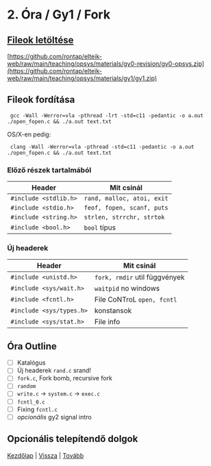 # 2. Óra / Gy1 / Fork

## [Fileok letöltése](https://github.com/rontap/elteik-web/raw/main/teaching/opsys/materials/gy1/gy1.zip)

[https://github.com/rontap/elteik-web/raw/main/teaching/opsys/materials/gy0-revision/gy0-opsys.zip](https://github.com/rontap/elteik-web/raw/main/teaching/opsys/materials/gy1/gy1.zip)

## Fileok fordítása

```shell
 gcc -Wall -Werror=vla -pthread -lrt -std=c11 -pedantic -o a.out ./open_fopen.c && ./a.out text.txt
```

OS/X-en pedig:

```shell
 clang -Wall -Werror=vla -pthread -std=c11 -pedantic -o a.out ./open_fopen.c && ./a.out text.txt
```

### Előző részek tartalmából

| Header                | Mit csinál                 |
|-----------------------|----------------------------|
| `#include <stdlib.h>` | `rand, malloc, atoi, exit` |
| `#include <stdio.h>`  | `feof, fopen, scanf, puts` |
| `#include <string.h>` | `strlen, strrchr, strtok`  |
| `#include <bool.h>`   | `bool` típus               |

### Új headerek

| Header                   | Mit csinál                    |
|--------------------------|-------------------------------|
| `#include <unistd.h>`    | `fork, rmdir` util függvények |
| `#include <sys/wait.h>`  | `waitpid`  no windows         |
| `#include <fcntl.h>`     | File CoNTroL `open, fcntl`    |
| `#include <sys/types.h>` | konstansok                    |
| `#include <sys/stat.h>`  | File info                     |

## Óra Outline


- [ ] Katalógus
- [ ] Új headerek `rand.c` srand!
- [ ] `fork.c`, Fork bomb, recursive fork
- [ ] `random`
- [ ] `write.c` -> `system.c` -> `exec.c`
- [ ] `fcntl_0.c`
- [ ] Fixing `fcntl.c`
- [ ] _opcionális_ gy2 signal intro 

## Opcionális telepítendő dolgok

[Kezdőlap](index.md)
|
[Vissza](gy0.md)
|
[Tovább](gy2.md)
